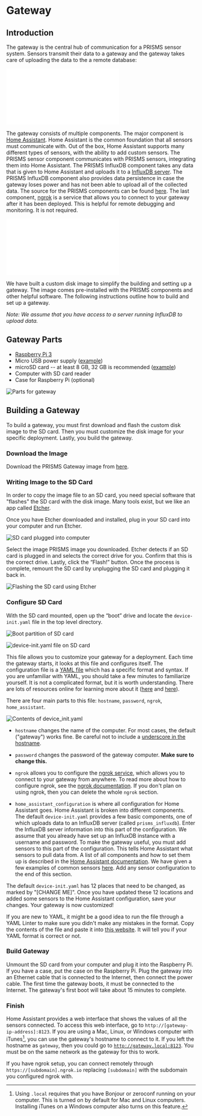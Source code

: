 # Gateway

## Introduction

The gateway is the central hub of communication for a PRISMS sensor system. Sensors transmit their data to a gateway and the gateway takes care of uploading the data to the a remote database:

![High Level Architecture](images/High-Level-Architecture.pdf)

The gateway consists of multiple components. The major component is [Home Assistant](https://home-assistant.io). Home Assistant is the common foundation that all sensors must communicate with. Out of the box, Home Assistant supports many different types of sensors, with the ability to add custom sensors. The PRISMS sensor component communicates with PRISMS sensors, integrating them into Home Assistant. The PRISMS InfluxDB component takes any data that is given to Home Assistant and uploads it to a [InfluxDB server](https://github.com/influxdata/influxdb). The PRISMS InfluxDB component also provides data persistence in case the gateway loses power and has not been able to upload all of the collected data. The source for the PRISMS components can be found [here](https://github.com/VDL-PRISM/home-assistant-components).  The last component, [ngrok](https://ngrok.com) is a service that allows you to connect to your gateway after it has been deployed. This is helpful for remote debugging and monitoring. It is not required.

![Gateway Components](images/Gateway.pdf)

We have built a custom disk image to simplify the building and setting up a gateway. The image comes pre-installed with the PRISMS components and other helpful software. The following instructions outline how to build and set up a gateway.

_Note: We assume that you have access to a server running InfluxDB to upload data._

## Gateway Parts
- [Raspberry Pi 3](https://www.raspberrypi.org/products/raspberry-pi-3-model-b/)
- Micro USB power supply ([example](https://www.adafruit.com/product/1995))
- microSD card -- at least 8 GB, 32 GB is recommended ([example](https://www.amazon.com/dp/B010Q57T02/ref=twister_B011BRUOMO))
- Computer with SD card reader
- Case for Raspberry Pi (optional)

![Parts for gateway](images/parts.jpg)

## Building a Gateway

To build a gateway, you must first download and flash the custom disk image to the SD card. Then you must customize the disk image for your specific deployment. Lastly, you build the gateway.

### Download the Image
Download the PRISMS Gateway image from [here](https://github.com/VDL-PRISM/gateway-image-builder/releases/download/v2.0.0/v2.0.0-prisms-gateway.img.zip).

### Writing Image to the SD Card
In order to copy the image file to an SD card, you need special software that "flashes" the SD card with the disk image. Many tools exist, but we like an app called [Etcher](https://etcher.io).

Once you have Etcher downloaded and installed, plug in your SD card into your computer and run Etcher.

![SD card plugged into computer](images/sd_card.jpg)

Select the image PRISMS image you downloaded. Etcher detects if an SD card is plugged in and selects the correct drive for you. Confirm that this is the correct drive. Lastly, click the “Flash!” button. Once the process is complete, remount the SD card by unplugging the SD card and plugging it back in.

![Flashing the SD card using Etcher](images/etcher.png)

### Configure SD Card
With the SD card mounted, open up the “boot” drive and locate the `device-init.yaml` file in the top level directory.

![Boot partition of SD card](images/boot.png)

![`device-init.yaml` file on SD card](images/device-init.png)

This file allows you to customize your gateway for a deployment. Each time the gateway starts, it looks at this file and configures itself. The configuration file is a [YAML file](http://yaml.org) which has a specific format and syntax. If you are unfamiliar with YAML, you should take a few minutes to familiarize yourself. It is not a complicated format, but it is worth understanding. There are lots of resources online for learning more about it ([here](https://learnxinyminutes.com/docs/yaml/) and [here](https://www.youtube.com/watch?v=W3tQPk8DNbk)).

There are four main parts to this file: `hostname`, `password`, `ngrok`, `home_assistant`.

![Contents of `device_init.yaml`](images/config.png)

- `hostname` changes the name of the computer. For most cases, the default ("gateway") works fine. Be careful not to include a [underscore in the hostname](https://en.wikipedia.org/wiki/Hostname#Restrictions_on_valid_hostnames).

- `password` changes the password of the gateway computer. **Make sure to change this.**

- `ngrok` allows you to configure the [ngrok service](https://ngrok.com), which allows you to connect to your gateway from anywhere. To read more about how to configure ngrok, see the [ngrok documentation](https://ngrok.com/docs#config). If you don't plan on using ngrok, then you can delete the whole `ngrok` section.

- `home_assistant_configuration` is where all configuration for Home Assistant goes. Home Assistant is broken into different components. The default `device-init.yaml` provides a few basic components, one of which uploads data to an InfluxDB server (called `prisms_influxdb`). Enter the InfluxDB server information into this part of the configuration. We assume that you already have set up an InfluxDB instance with a username and password. To make the gateway useful, you must add sensors to this part of the configuration. This tells Home Assistant what sensors to pull data from. A list of all components and how to set them up is described in the [Home Assistant documentation](https://home-assistant.io/components). We have given a few examples of common sensors [here](sensor_examples.md). Add any sensor configuration to the end of this section.

The default `device-init.yaml` has 12 places that need to be changed, as marked by "[CHANGE ME]". Once you have updated these 12 locations and added some sensors to the Home Assistant configuration, save your changes. Your gateway is now customized!

If you are new to YAML, it might be a good idea to run the file through a YAML Linter to make sure you didn't make any mistakes in the format. Copy the contents of the file and paste it into [this website](http://www.yamllint.com). It will tell you if your YAML format is correct or not.

### Build Gateway
Unmount the SD card from your computer and plug it into the Raspberry Pi. If you have a case, put the case on the Raspberry Pi. Plug the gateway into an Ethernet cable that is connected to the Internet, then connect the power cable. The first time the gateway boots, it must be connected to the Internet. The gateway's first boot will take about 15 minutes to complete.

### Finish
Home Assistant provides a web interface that shows the values of all the sensors connected. To access this web interface, go to `http://[gateway-ip-address]:8123`. If you are using a Mac, Linux, or Windows computer with iTunes[^1], you can use the gateway's hostname to connect to it. If you left the hostname as `gateway`, then you could go to [`http://gateway.local:8123`](http://gateway.local:8321). You must be on the same network as the gateway for this to work.

If you have ngrok setup, you can connect remotely through `https://[subdomain].ngrok.io` replacing `[subdomain]` with the subdomain you configured ngrok with.


[^1]: Using `.local` requires that you have Bonjour or zeroconf running on your computer. This is turned on by default for Mac and Linux computers. Installing iTunes on a Windows computer also turns on this feature.
